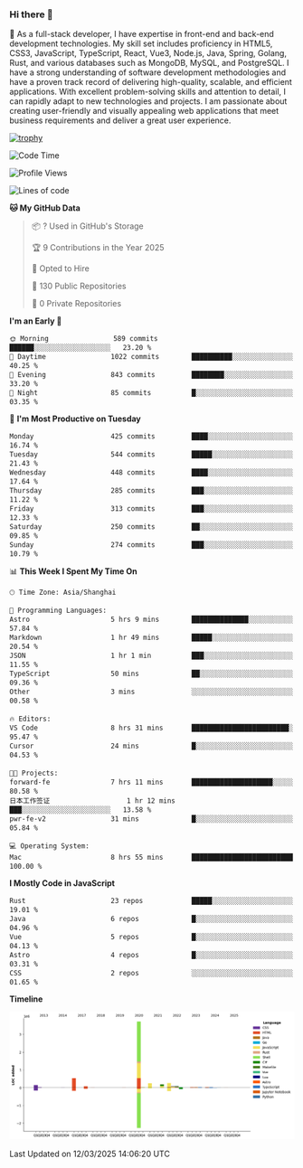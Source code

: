 ### Hi there 👋

🌱 As a full-stack developer, I have expertise in front-end and back-end development technologies. My skill set includes proficiency in HTML5, CSS3, JavaScript, TypeScript, React, Vue3, Node.js, Java, Spring, Golang, Rust, and various databases such as MongoDB, MySQL, and PostgreSQL. I have a strong understanding of software development methodologies and have a proven track record of delivering high-quality, scalable, and efficient applications. With excellent problem-solving skills and attention to detail, I can rapidly adapt to new technologies and projects. I am passionate about creating user-friendly and visually appealing web applications that meet business requirements and deliver a great user experience.

[![trophy](https://github-profile-trophy.vercel.app/?username=elton&rank=SECRET,SSS,SS,S,AAA,AA,A&theme=onedark&no-frame=true&margin-w=10)](https://github.com/ryo-ma/github-profile-trophy)

<!--START_SECTION:waka-->
![Code Time](http://img.shields.io/badge/Code%20Time-1%2C446%20hrs%2055%20mins-blue)

![Profile Views](http://img.shields.io/badge/Profile%20Views-3-blue)

![Lines of code](https://img.shields.io/badge/From%20Hello%20World%20I%27ve%20Written-5.6%20million%20lines%20of%20code-blue)

**🐱 My GitHub Data** 

> 📦 ? Used in GitHub's Storage 
 > 
> 🏆 9 Contributions in the Year 2025
 > 
> 💼 Opted to Hire
 > 
> 📜 130 Public Repositories 
 > 
> 🔑 0 Private Repositories 
 > 
**I'm an Early 🐤** 

```text
🌞 Morning                589 commits         ██████░░░░░░░░░░░░░░░░░░░   23.20 % 
🌆 Daytime                1022 commits        ██████████░░░░░░░░░░░░░░░   40.25 % 
🌃 Evening                843 commits         ████████░░░░░░░░░░░░░░░░░   33.20 % 
🌙 Night                  85 commits          █░░░░░░░░░░░░░░░░░░░░░░░░   03.35 % 
```
📅 **I'm Most Productive on Tuesday** 

```text
Monday                   425 commits         ████░░░░░░░░░░░░░░░░░░░░░   16.74 % 
Tuesday                  544 commits         █████░░░░░░░░░░░░░░░░░░░░   21.43 % 
Wednesday                448 commits         ████░░░░░░░░░░░░░░░░░░░░░   17.64 % 
Thursday                 285 commits         ███░░░░░░░░░░░░░░░░░░░░░░   11.22 % 
Friday                   313 commits         ███░░░░░░░░░░░░░░░░░░░░░░   12.33 % 
Saturday                 250 commits         ██░░░░░░░░░░░░░░░░░░░░░░░   09.85 % 
Sunday                   274 commits         ███░░░░░░░░░░░░░░░░░░░░░░   10.79 % 
```


📊 **This Week I Spent My Time On** 

```text
🕑︎ Time Zone: Asia/Shanghai

💬 Programming Languages: 
Astro                    5 hrs 9 mins        ██████████████░░░░░░░░░░░   57.84 % 
Markdown                 1 hr 49 mins        █████░░░░░░░░░░░░░░░░░░░░   20.54 % 
JSON                     1 hr 1 min          ███░░░░░░░░░░░░░░░░░░░░░░   11.55 % 
TypeScript               50 mins             ██░░░░░░░░░░░░░░░░░░░░░░░   09.36 % 
Other                    3 mins              ░░░░░░░░░░░░░░░░░░░░░░░░░   00.58 % 

🔥 Editors: 
VS Code                  8 hrs 31 mins       ████████████████████████░   95.47 % 
Cursor                   24 mins             █░░░░░░░░░░░░░░░░░░░░░░░░   04.53 % 

🐱‍💻 Projects: 
forward-fe               7 hrs 11 mins       ████████████████████░░░░░   80.58 % 
日本工作签证                   1 hr 12 mins        ███░░░░░░░░░░░░░░░░░░░░░░   13.58 % 
pwr-fe-v2                31 mins             █░░░░░░░░░░░░░░░░░░░░░░░░   05.84 % 

💻 Operating System: 
Mac                      8 hrs 55 mins       █████████████████████████   100.00 % 
```

**I Mostly Code in JavaScript** 

```text
Rust                     23 repos            █████░░░░░░░░░░░░░░░░░░░░   19.01 % 
Java                     6 repos             █░░░░░░░░░░░░░░░░░░░░░░░░   04.96 % 
Vue                      5 repos             █░░░░░░░░░░░░░░░░░░░░░░░░   04.13 % 
Astro                    4 repos             █░░░░░░░░░░░░░░░░░░░░░░░░   03.31 % 
CSS                      2 repos             ░░░░░░░░░░░░░░░░░░░░░░░░░   01.65 % 
```



**Timeline**

![Lines of Code chart](https://raw.githubusercontent.com/elton/elton/main/assets/bar_graph.png)


 Last Updated on 12/03/2025 14:06:20 UTC
<!--END_SECTION:waka-->

<!--
**elton/elton** is a ✨ _special_ ✨ repository because its `README.md` (this file) appears on your GitHub profile.

Here are some ideas to get you started:

- 🔭 I’m currently working on ...
- 🌱 I’m currently learning ...
- 👯 I’m looking to collaborate on ...
- 🤔 I’m looking for help with ...
- 💬 Ask me about ...
- 📫 How to reach me: ...
- 😄 Pronouns: ...
- ⚡ Fun fact: ...
-->
